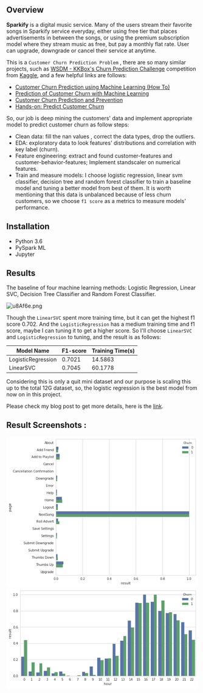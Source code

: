 ## Overview
**Sparkify** is a digital music service. Many of the users stream their favorite songs in Sparkify service everyday, either using free tier that places advertisements in between the songs, or using the premium subscription model where they stream music as free, but pay a monthly flat rate. User can upgrade, downgrade or cancel their service at anytime.  

This is a `Customer Churn Prediction Problem` , there are so many similar projects, such as [WSDM - KKBox's Churn Prediction Challenge](https://www.kaggle.com/c/kkbox-churn-prediction-challenge) competition from [Kaggle](https://www.kaggle.com), and a few helpful links are follows:

- [Customer Churn Prediction using Machine Learning (How To)](https://addepto.com/machine-learning-predict-reduce-customer-churn/)
- [Prediction of Customer Churn with Machine Learning](https://www.datasciencecentral.com/profiles/blogs/prediction-of-customer-churn-with-machine-learning)
- [Customer Churn Prediction and Prevention](https://www.optimove.com/resources/learning-center/customer-churn-prediction-and-prevention)
- [Hands-on: Predict Customer Churn](https://towardsdatascience.com/hands-on-predict-customer-churn-5c2a42806266)

So, our job is deep mining the customers' data and implement appropriate model to predict customer churn as follow steps:

- Clean data: fill the nan values , correct the data types, drop the outliers.
- EDA: exploratory data to look features' distributions and correlation with key label (churn).
- Feature engineering: extract and found customer-features and customer-behavior-features; Implement standscaler on numerical features.
- Train and measure models:  I choose logistic regression, linear svm classifier, decision tree and random forest classifier to train a baseline model and tuning a better model from best of them. It is worth mentioning that this data is unbalanced because of less churn customers, so we choose `f1 score`  as a metrics to measure models' performance.

## Installation

- Python 3.6
- PySpark ML
- Jupyter

## Results

The baseline of four machine learning methods: Logistic Regression, Linear SVC, Decision Tree Classifier and Random Forest Classifier. 

![u8Af6e.png](https://s2.ax1x.com/2019/09/29/u8Af6e.png)

Though the `LinearSVC` spent more training time, but it can get the highest f1 score 0.702. And the `LogisticRegression` has a medium training time and f1 score, maybe I can tuning it to get a higher 
score. So I'll choose `LinearSVC` and `LogisticRegression` to tuning, and the result is as follows:

| Model Name         | F1-score | Training Time(s) |
| ------------------ | -------- | ---------------- |
| LogisticRegression | 0.7021   | 14.5863          |
| LinearSVC          | 0.7045   | 60.1778          |

Considering this is only a quit mini dataset and our purpose is scaling this up to the total 12G  dataset, so, the logistic regression is the best model from now on in this project.

Please check my blog post to get more details, here is the [link](https://medium.com/@anupkolte92/sparkify-data-churn-analysis-using-pyspark-2db9cd713790).

## Result Screenshots :

![12](https://github.com/avkolte/Sparkify-Capstone-Project/blob/master/images/12.png)
![15](https://github.com/avkolte/Sparkify-Capstone-Project/blob/master/images/15.png)
